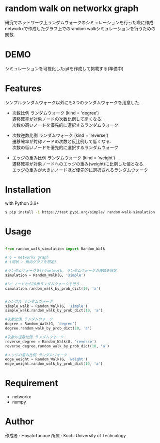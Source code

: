 # random walk on networkx graph

研究でネットワーク上ランダムウォークのシミュレーションを行った際に作成.  
networkxで作成したグラフ上でのrandom walkシミュレーションを行うための関数.  

# DEMO

シミュレーションを可視化したgifを作成して掲載する(準備中)

# Features

シンプルランダムウォーク以外にも3つのランダムウォークを用意した.

* 次数比例 ランダムウォーク (kind = 'degree')  
遷移確率が対象ノードの次数比例して高くなる.  
次数の高いノードを優先的に選択するランダムウォーク

* 次数逆数比例 ランダムウォーク (kind = 'reverse')  
遷移確率が対称ノードの次数と反比例して低くなる.  
次数の低いノードを優先的に選択するランダムウォーク

* エッジの重み比例 ランダムウォーク (kind = 'weight')  
遷移確率が対象ノードへのエッジの重み(weight)に比例した値となる.  
エッジの重みが大きいノードほど優先的に選択されるランダムウォーク


# Installation

with Python 3.6+

```sh
$ pip install -i https://test.pypi.org/simple/ random-walk-simulation
```

# Usage

```python

from random_walk_simulation import Random_Walk

# G = networkx graph
# (現状 : 無向グラフを想定)

#ランダムウォークを行うnetwork, ランダムウォークの種類を設定
simulation = Random_Walk(G, 'simple')

#'a'ノードから10歩ランダムウォークを行う
simulation.random_walk_by_prob_dict(10, 'a')


#シンプル ランダムウォーク
simple_walk = Random_Walk(G, 'simple')
simple_walk.random_walk_by_prob_dict(10, 'a')

#次数比例 ランダムウォーク
degree = Random_Walk(G, 'degree')
degree.random_walk_by_prob_dict(10, 'a')

#次数の逆数比例 ランダムウォーク
reverse_degree = Random_Walk(G, 'reverse')
reverse_degree.random_walk_by_prob_dict(10, 'a')

#エッジの重み比例 ランダムウォーク
edge_weight = Random_Walk(G, 'weight')
edge_weight.random_walk_by_prob_dict(10, 'a')

```

# Requirement

* networkx
* numpy

# Author

 作成者 : HayatoTanoue
 所属 : Kochi University of Technology
